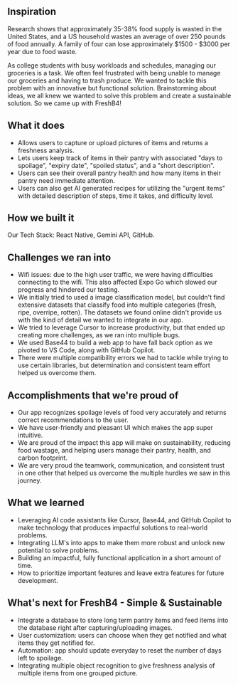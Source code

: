 ## Inspiration
Research shows that approximately 35-38% food supply is wasted in the United States, and a US household wastes an average of over 250 pounds of food annually. A family of four can lose approximately $1500 - $3000 per year due to food waste.

As college students with busy workloads and schedules, managing our groceries is a task. We often feel frustrated with being unable to manage our groceries and having to trash produce. We wanted to tackle this problem with an innovative but functional solution. Brainstorming about ideas, we all knew we wanted to solve this problem and create a sustainable solution. So we came up with FreshB4!

## What it does
- Allows users to capture or upload pictures of items and returns a freshness analysis.
- Lets users keep track of items in their pantry with associated "days to spoilage", "expiry date", "spoiled status", and a "short description".
- Users can see their overall pantry health and how many items in their pantry need immediate attention.
- Users can also get AI generated recipes for utilizing the "urgent items" with detailed description of steps, time it takes, and difficulty level.

## How we built it
Our Tech Stack: React Native, Gemini API, GitHub.

## Challenges we ran into
- Wifi issues: due to the high user traffic, we were having difficulties connecting to the wifi. This also affected Expo Go which slowed our progress and hindered our testing.
- We initially tried to used a image classification model, but couldn't find extensive datasets that classify food into multiple categories (fresh, ripe, overripe, rotten). The datasets we found online didn't provide us with the kind of detail we wanted to integrate in our app.
- We tried to leverage Cursor to increase productivity, but that ended up creating more challenges, as we ran into multiple bugs.
- We used Base44 to build a web app to have fall back option as we pivoted to VS Code, along with GitHub Copilot.
- There were multiple compatibility errors we had to tackle while trying to use certain libraries, but determination and consistent team effort helped us overcome them.

## Accomplishments that we're proud of
- Our app recognizes spoilage levels of food very accurately and returns correct recommendations to the user.
- We have user-friendly and pleasant UI which makes the app super intuitive.
- We are proud of the impact this app will make on sustainability, reducing food wastage, and helping users manage their pantry, health, and carbon footprint.
- We are very proud the teamwork, communication, and consistent trust in one other that helped us overcome the multiple hurdles we saw in this journey.

## What we learned
- Leveraging AI code assistants like Cursor, Base44, and GitHub Copilot to make technology that produces impactful solutions to real-world problems.
- Integrating LLM's into apps to make them more robust and unlock new potential to solve problems.
- Building an impactful, fully functional application in a short amount of time.
- How to prioritize important features and leave extra features for future development.

## What's next for FreshB4 - Simple & Sustainable
- Integrate a database to store long term pantry items and feed items into the database right after capturing/uploading images.
- User customization: users can choose when they get notified and what items they get notified for.
- Automation: app should update everyday to reset the number of days left to spoilage.
- Integrating multiple object recognition to give freshness analysis of multiple items from one grouped picture.
